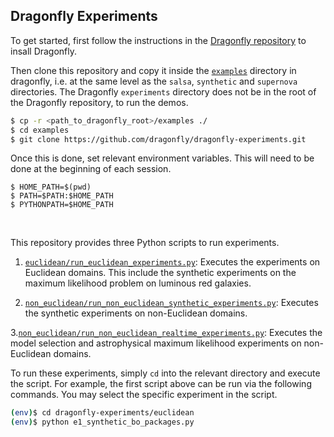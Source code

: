 ## Dragonfly Experiments


To get started, first follow the instructions in the
[Dragonfly repository](dragonfly.github.io)
to insall Dragonfly.

Then clone this repository and copy it inside the
[`examples`](https://github.com/dragonfly/dragonfly/tree/master/examples)
directory in dragonfly,
i.e. at the same level as the `salsa`, `synthetic` and `supernova` directories.
The Dragonfly `experiments` directory does not be in the root of the Dragonfly 
repository, to run the demos.
```bash
$ cp -r <path_to_dragonfly_root>/examples ./
$ cd examples
$ git clone https://github.com/dragonfly/dragonfly-experiments.git
```
Once this is done, set relevant environment variables.
This will need to be done at the beginning of each session.
```
$ HOME_PATH=$(pwd)
$ PATH=$PATH:$HOME_PATH
$ PYTHONPATH=$HOME_PATH
```

&nbsp;


This repository provides three Python scripts to run experiments.

1. [`euclidean/run_euclidean_experiments.py`](euclidean/run_euclidean_experiments.py):
Executes the experiments on Euclidean domains. This include the synthetic experiments
on the maximum likelihood problem on luminous red galaxies.

2. [`non_euclidean/run_non_euclidean_synthetic_experiments.py`](euclidean/run_non_euclidean_synthetic_experiments.py):
Executes the synthetic experiments on non-Euclidean domains. 

3.[`non_euclidean/run_non_euclidean_realtime_experiments.py`](euclidean/run_non_euclidean_realtime_experiments.py):
Executes the model selection and astrophysical maximum
likelihood experiments on non-Euclidean domains. 

To run these experiments, simply `cd` into the relevant directory and execute the
script. For example, the first script above can be run via the following commands.
You may select the specific experiment in the script.
```bash
(env)$ cd dragonfly-experiments/euclidean
(env)$ python e1_synthetic_bo_packages.py
```
